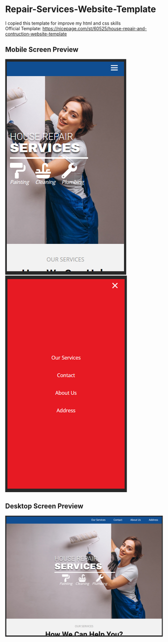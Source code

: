 # Repair-Services-Website-Template
I copied this template for improve my html and css skills <br>
 Official Template: https://nicepage.com/st/60525/house-repair-and-contruction-website-template

 ## Mobile Screen Preview
 ![preview](./images/mobile-preview01.PNG)
![preview2](./images/mobile-preview02.PNG)

## Desktop Screen Preview
![preview3](./images/desktop-preview01.PNG)